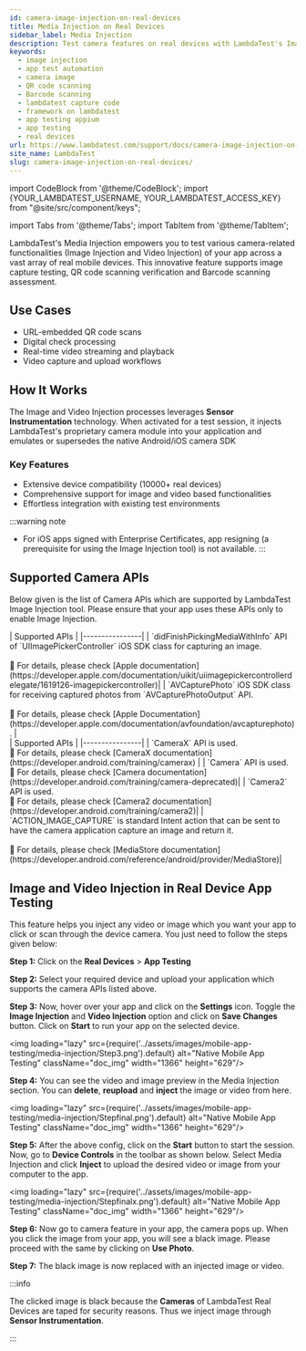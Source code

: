 ```yaml
---
id: camera-image-injection-on-real-devices
title: Media Injection on Real Devices
sidebar_label: Media Injection
description: Test camera features on real devices with LambdaTest's Image Injection. Easily inject custom images for QR codes, photos, and more.
keywords:
  - image injection
  - app test automation
  - camera image
  - QR code scanning
  - Barcode scanning
  - lambdatest capture code
  - framework on lambdatest
  - app testing appium
  - app testing
  - real devices
url: https://www.lambdatest.com/support/docs/camera-image-injection-on-real-devices/
site_name: LambdaTest
slug: camera-image-injection-on-real-devices/
---
```


import CodeBlock from '@theme/CodeBlock';
import {YOUR_LAMBDATEST_USERNAME, YOUR_LAMBDATEST_ACCESS_KEY} from "@site/src/component/keys";

import Tabs from '@theme/Tabs';
import TabItem from '@theme/TabItem';

<script type="application/ld+json"
      dangerouslySetInnerHTML={{ __html: JSON.stringify({
       "@context": "https://schema.org",
        "@type": "BreadcrumbList",
        "itemListElement": [{
          "@type": "ListItem",
          "position": 1,
          "name": "Home",
          "item": "https://www.lambdatest.com"
        },{
          "@type": "ListItem",
          "position": 2,
          "name": "Support",
          "item": "https://www.lambdatest.com/support/docs/"
        },{
          "@type": "ListItem",
          "position": 3,
          "name": "Camera Image Injection on Real Devices",
          "item": "https://www.lambdatest.com/support/docs/camera-image-injection-on-real-devices/"
        }]
      })
    }}
></script>

LambdaTest's Media Injection empowers you to test various camera-related functionalities (Image Injection and Video Injection) of your app across a vast array of real mobile devices. This innovative feature supports image capture testing, QR code scanning verification and Barcode scanning assessment.

## Use Cases

- URL-embedded QR code scans
- Digital check processing
- Real-time video streaming and playback
- Video capture and upload workflows

## How It Works

The Image and Video Injection processes leverages **Sensor Instrumentation** technology. When activated for a test session, it injects LambdaTest's proprietary camera module into your application and emulates or supersedes the native Android/iOS camera SDK

### Key Features

- Extensive device compatibility (10000+ real devices)
- Comprehensive support for image and video based functionalities
- Effortless integration with existing test environments

:::warning note
- For iOS apps signed with Enterprise Certificates, app resigning (a prerequisite for using the Image Injection tool) is not available.
:::

## Supported Camera APIs

Below given is the list of Camera APIs which are supported by LambdaTest Image Injection tool. Please ensure that your app uses these APIs only to enable Image Injection.

<Tabs className="docs__val">

<TabItem value="bash" label="iOS >= version 13" default>

  <div className="lambdatest__codeblock">
    | Supported APIs |
    |----------------|
    | `didFinishPickingMediaWithInfo` API of `UIImagePickerController` iOS SDK class for capturing an image. <br /><br /> 📕 For details, please check [Apple documentation](https://developer.apple.com/documentation/uikit/uiimagepickercontrollerdelegate/1619126-imagepickercontroller)|
    | `AVCapturePhoto` iOS SDK class for receiving captured photos from `AVCapturePhotoOutput` API. <br /><br />📕 For details, please check [Apple Documentation](https://developer.apple.com/documentation/avfoundation/avcapturephoto).  |
  </div>

</TabItem>

<TabItem value="powershell" label="Android >= version 9" default>

  <div className="lambdatest__codeblock">
    | Supported APIs |
    |----------------|
    | `CameraX` API is used. <br />📕 For details, please check [CameraX documentation](https://developer.android.com/training/camerax) |
    | `Camera` API is used. <br />📕 For details, please check [Camera documentation](https://developer.android.com/training/camera-deprecated)|
    | `Camera2` API is used. <br />📕 For details, please check [Camera2 documentation](https://developer.android.com/training/camera2)|
    | `ACTION_IMAGE_CAPTURE` is standard Intent action that can be sent to have the camera application capture an image and return it. <br /><br />📕 For details, please check [MediaStore documentation](https://developer.android.com/reference/android/provider/MediaStore)|
  </div>

</TabItem>
</Tabs>

## Image and Video Injection in Real Device App Testing

This feature helps you inject any video or image which you want your app to click or scan through the device camera. You just need to follow the steps given below:

**Step 1:** Click on the **Real Devices** > **App Testing**

**Step 2:** Select your required device and upload your application which supports the camera APIs listed above.

**Step 3:** Now, hover over your app and click on the **Settings** icon. Toggle the **Image Injection** and **Video Injection** option and click on **Save Changes** button. Click on **Start** to run your app on the selected device.

<img loading="lazy" src={require('../assets/images/mobile-app-testing/media-injection/Step3.png').default} alt="Native Mobile App Testing"  className="doc_img" width="1366" height="629"/>

**Step 4:** You can see the video and image preview in the Media Injection section. You can
**delete**, **reupload** and **inject** the image or video from here.

<img loading="lazy" src={require('../assets/images/mobile-app-testing/media-injection/Stepfinal.png').default} alt="Native Mobile App Testing"  className="doc_img" width="1366" height="629"/>

**Step 5:** After the above config, click on the **Start** button to start the session. Now, go to **Device Controls** in the toolbar as shown below. Select Media Injection and click **Inject** to upload the desired video or image from your computer to the app.

<img loading="lazy" src={require('../assets/images/mobile-app-testing/media-injection/Stepfinalx.png').default} alt="Native Mobile App Testing"  className="doc_img" width="1366" height="629"/>
 

**Step 6:** Now go to camera feature in your app, the camera pops up. When you click the image from your app, you will see a black image. Please proceed with the same by clicking on **Use Photo**. 

**Step 7:** The black image is now replaced with an injected image or video.

:::info

The clicked image is black because the **Cameras** of LambdaTest Real Devices are taped for security reasons. Thus we inject image through **Sensor Instrumentation**.

:::
